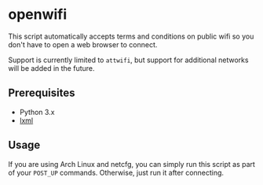 openwifi
========

This script automatically accepts terms and conditions on public wifi so you
don't have to open a web browser to connect.

Support is currently limited to `attwifi`, but support for additional networks
will be added in the future.

Prerequisites
-------------
* Python 3.x
* [lxml](http://lxml.de/)

Usage
-----
If you are using Arch Linux and netcfg, you can simply run this script as part
of your `POST_UP` commands. Otherwise, just run it after connecting.
